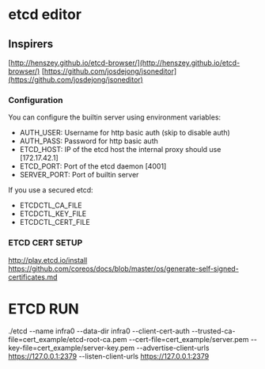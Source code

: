 
# etcd editor

## Inspirers
[http://henszey.github.io/etcd-browser/](http://henszey.github.io/etcd-browser/)
[https://github.com/josdejong/jsoneditor](https://github.com/josdejong/jsoneditor)

### Configuration
You can configure the builtin server using environment variables:

 * AUTH_USER: Username for http basic auth (skip to disable auth)
 * AUTH_PASS: Password for http basic auth
 * ETCD_HOST: IP of the etcd host the internal proxy should use [172.17.42.1]
 * ETCD_PORT: Port of the etcd daemon [4001]
 * SERVER_PORT: Port of builtin server
 
If you use a secured etcd:
 * ETCDCTL_CA_FILE
 * ETCDCTL_KEY_FILE
 * ETCDCTL_CERT_FILE

 ### ETCD CERT SETUP
 http://play.etcd.io/install
 https://github.com/coreos/docs/blob/master/os/generate-self-signed-certificates.md

# ETCD RUN 
 ./etcd --name infra0 --data-dir infra0   --client-cert-auth --trusted-ca-file=cert_example/etcd-root-ca.pem --cert-file=cert_example/server.pem --key-file=cert_example/server-key.pem   --advertise-client-urls https://127.0.0.1:2379 --listen-client-urls https://127.0.0.1:2379